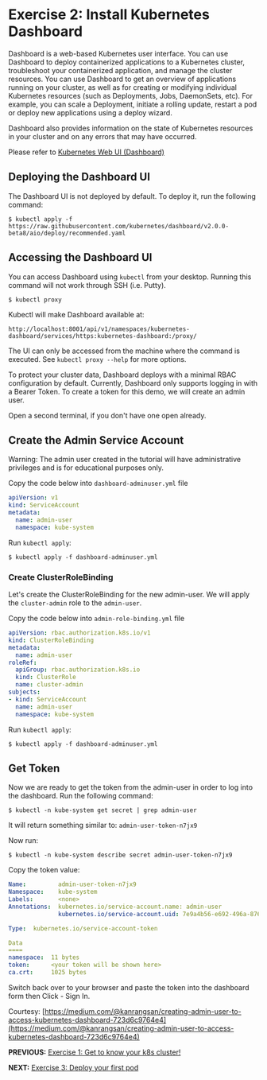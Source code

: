 # Exercise 2: Install Kubernetes Dashboard

Dashboard is a web-based Kubernetes user interface. You can use Dashboard to deploy containerized applications to a Kubernetes cluster, troubleshoot your containerized application, and manage the cluster resources. You can use Dashboard to get an overview of applications running on your cluster, as well as for creating or modifying individual Kubernetes resources (such as Deployments, Jobs, DaemonSets, etc). For example, you can scale a Deployment, initiate a rolling update, restart a pod or deploy new applications using a deploy wizard.

Dashboard also provides information on the state of Kubernetes resources in your cluster and on any errors that may have occurred.

Please refer to [Kubernetes Web UI (Dashboard)](https://kubernetes.io/docs/tasks/access-application-cluster/web-ui-dashboard/)

## Deploying the Dashboard UI
The Dashboard UI is not deployed by default. To deploy it, run the following command:

```
$ kubectl apply -f https://raw.githubusercontent.com/kubernetes/dashboard/v2.0.0-beta8/aio/deploy/recommended.yaml
```

## Accessing the Dashboard UI
You can access Dashboard using `kubectl` from your desktop. Running this command will not work through SSH (i.e. Putty).
```
$ kubectl proxy
```
Kubectl will make Dashboard available at:
```
http://localhost:8001/api/v1/namespaces/kubernetes-dashboard/services/https:kubernetes-dashboard:/proxy/
```

The UI can only be accessed from the machine where the command is executed. See `kubectl proxy --help` for more options.

To protect your cluster data, Dashboard deploys with a minimal RBAC configuration by default. Currently, Dashboard only supports logging in with a Bearer Token. To create a token for this demo, we will create an admin user.

Open a second terminal, if you don't have one open already.

## Create the Admin Service Account
Warning: The admin user created in the tutorial will have administrative privileges and is for educational purposes only.

Copy the code below into `dashboard-adminuser.yml` file

```yaml
apiVersion: v1
kind: ServiceAccount
metadata:
  name: admin-user
  namespace: kube-system
```

Run `kubectl apply`:

```
$ kubectl apply -f dashboard-adminuser.yml
```

### Create ClusterRoleBinding
Let's create the ClusterRoleBinding for the new admin-user. We will apply the `cluster-admin` role to the `admin-user`.

Copy the code below into `admin-role-binding.yml` file

```yaml
apiVersion: rbac.authorization.k8s.io/v1
kind: ClusterRoleBinding
metadata:
  name: admin-user
roleRef:
  apiGroup: rbac.authorization.k8s.io
  kind: ClusterRole
  name: cluster-admin
subjects:
- kind: ServiceAccount
  name: admin-user
  namespace: kube-system
```  

Run `kubectl apply`:

```
$ kubectl apply -f dashboard-adminuser.yml
```

## Get Token

Now we are ready to get the token from the admin-user in order to log into the dashboard. Run the following command:

```
$ kubectl -n kube-system get secret | grep admin-user
```

It will return something similar to: `admin-user-token-n7jx9`

Now run:

```
$ kubectl -n kube-system describe secret admin-user-token-n7jx9
```

Copy the token value:

```yaml
Name:         admin-user-token-n7jx9
Namespace:    kube-system
Labels:       <none>
Annotations:  kubernetes.io/service-account.name: admin-user
              kubernetes.io/service-account.uid: 7e9a4b56-e692-496a-8767-965076a282a4

Type:  kubernetes.io/service-account-token

Data
====
namespace:  11 bytes
token:      <your token will be shown here>
ca.crt:     1025 bytes
```

Switch back over to your browser and paste the token into the dashboard form then Click - Sign In.



Courtesy: [https://medium.com/@kanrangsan/creating-admin-user-to-access-kubernetes-dashboard-723d6c9764e4](https://medium.com/@kanrangsan/creating-admin-user-to-access-kubernetes-dashboard-723d6c9764e4)


**PREVIOUS:** [Exercise 1: Get to know your k8s cluster!](get_to_know_cluster.md)

**NEXT:** [Exercise 3: Deploy your first pod](deploy_first_pod.md)
